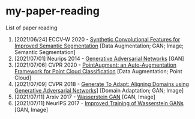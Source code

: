 # my-paper-reading
List of paper reading
<ol>
  <li>[2021/06/24] ECCV-W 2020 - <a href="https://papers.nips.cc/paper/2014/file/5ca3e9b122f61f8f06494c97b1afccf3-Paper.pdf">Synthetic Convolutional Features for Improved Semantic Segmentation</a> [Data Augmentation; GAN; Image; Semantic Segmentation]</li>
  <li>[2021/07/01] Neurips 2014 - <a href="https://papers.nips.cc/paper/2014/file/5ca3e9b122f61f8f06494c97b1afccf3-Paper.pdf">Generative Adversarial Networks</a> [GAN]</li>
  <li>[2021/07/06] CVPR 2020 - <a href="https://arxiv.org/abs/2002.10876">PointAugment: an Auto-Augmentation Framework for Point Cloud Classification</a> [Data Augmentation; Point Cloud]</li>
  <li>[2021/07/09] CVPR 2018 - <a href="https://openaccess.thecvf.com/content_cvpr_2018/papers/Sankaranarayanan_Generate_to_Adapt_CVPR_2018_paper.pdf">Generate To Adapt: Aligning Domains using Generative Adversarial Networks]</a> [Domain Adaptation; GAN; Image]</li>
  <li>[2021/07/11] Arxiv 2017 - <a href="https://arxiv.org/abs/1701.07875">Wasserstein GAN</a> [GAN, Image]</li>
  <li>[2021/07/11] NeurIPS 2017 - <a href="https://papers.nips.cc/paper/2017/file/892c3b1c6dccd52936e27cbd0ff683d6-Paper.pdf">Improved Training of Wasserstein GANs</a> [GAN, Image]</li>
</ol>
